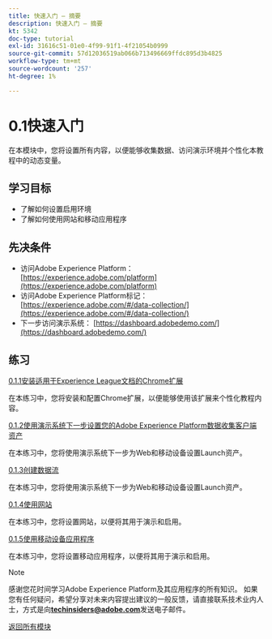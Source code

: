 ```yaml
---
title: 快速入门 — 摘要
description: 快速入门 — 摘要
kt: 5342
doc-type: tutorial
exl-id: 31616c51-01e0-4f99-91f1-4f21054b0999
source-git-commit: 57d12036519ab066b713496669ffdc895d3b4825
workflow-type: tm+mt
source-wordcount: '257'
ht-degree: 1%

---
```


# 0.1快速入门

在本模块中，您将设置所有内容，以便能够收集数据、访问演示环境并个性化本教程中的动态变量。

## 学习目标

- 了解如何设置启用环境
- 了解如何使用网站和移动应用程序

## 先决条件

- 访问Adobe Experience Platform： [https://experience.adobe.com/platform](https://experience.adobe.com/platform)
- 访问Adobe Experience Platform标记： [https://experience.adobe.com/#/data-collection/](https://experience.adobe.com/#/data-collection/)
- 下一步访问演示系统： [https://dashboard.adobedemo.com/](https://dashboard.adobedemo.com/)

## 练习

[0.1.1安装适用于Experience League文档的Chrome扩展](./ex1.md)

在本练习中，您将安装和配置Chrome扩展，以便能够使用该扩展来个性化教程内容。

[0.1.2使用演示系统下一步设置您的Adobe Experience Platform数据收集客户端资产](./ex2.md)

在本练习中，您将使用演示系统下一步为Web和移动设备设置Launch资产。

[0.1.3创建数据流](./ex3.md)

在本练习中，您将使用演示系统下一步为Web和移动设备设置Launch资产。

[0.1.4使用网站](./ex4.md)

在本练习中，您将设置网站，以便将其用于演示和启用。

[0.1.5使用移动设备应用程序](./ex5.md)

在本练习中，您将设置移动应用程序，以便将其用于演示和启用。

>[!NOTE]
>
>感谢您花时间学习Adobe Experience Platform及其应用程序的所有知识。 如果您有任何疑问，希望分享对未来内容提出建议的一般反馈，请直接联系技术业内人士，方式是向&#x200B;**techinsiders@adobe.com**&#x200B;发送电子邮件。

[返回所有模块](../../../overview.md)
